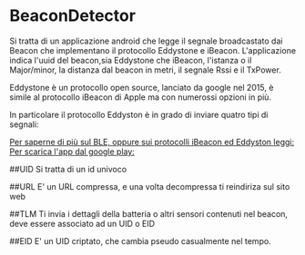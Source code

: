 # BeaconDetector

Si tratta di un applicazione android che legge il segnale broadcastato dai Beacon che implementano il protocollo Eddystone e iBeacon.
L'applicazione indica l'uuid del beacon,sia Eddystone che iBeacon,
l'istanza o il Major/minor,
la distanza dal beacon in metri,
il segnale Rssi e il TxPower.


Eddystone è un protocollo open source, lanciato da google nel 2015, è simile al protocollo iBeacon di Apple ma con numerossi opzioni in più.

In particolare il protocollo Eddyston è in grado di inviare quatro tipi di segnali:

[Per saperne di più sul BLE, oppure sui protocolli iBeacon ed Eddyston leggi: ](http://www.slideshare.net/orgestshehaj/beacons-63756145)
[Per scarica l'app dal google play: ](https://play.google.com/store/apps/details?id=beacondetector.emulk.it.beacondetector)

##UID
Si tratta di un id univoco

##URL
E' un URL compressa, e una volta decompressa ti reindiriza sul sito web

##TLM
Ti invia i dettagli della batteria o altri sensori contenuti nel beacon, deve essere associato ad un UID o EID

##EID
E' un UID criptato, che cambia pseudo casualmente nel tempo. 
